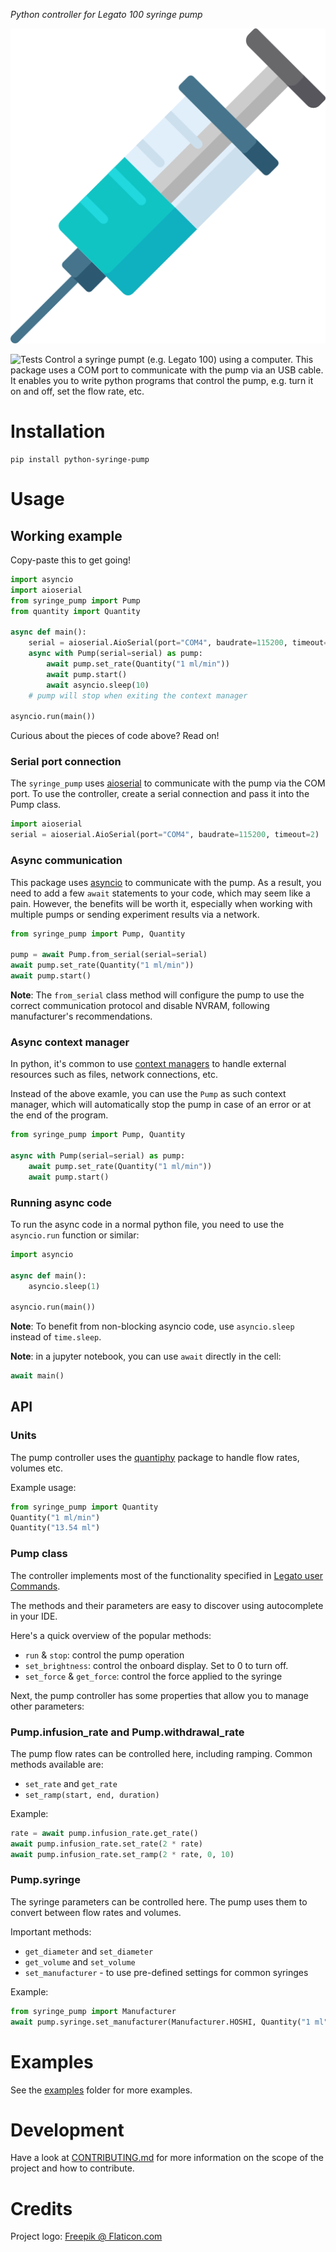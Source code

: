 _Python controller for Legato 100 syringe pump_

![Logo](https://raw.githubusercontent.com/Ddedalus/syringe-pump/main/assets/logo/syringe_icon.png)

![Tests](https://github.com/Ddedalus/syringe-pump/actions/workflows/test.yml/badge.svg)
Control a syringe pumpt (e.g. Legato 100) using a computer.
This package uses a COM port to communicate with the pump via an USB cable.
It enables you to write python programs that control the pump, e.g. turn it on and off, set the flow rate, etc.

# Installation

```
pip install python-syringe-pump
```

# Usage

## Working example

Copy-paste this to get going!

```python
import asyncio
import aioserial
from syringe_pump import Pump
from quantity import Quantity

async def main():
    serial = aioserial.AioSerial(port="COM4", baudrate=115200, timeout=2)
    async with Pump(serial=serial) as pump:
        await pump.set_rate(Quantity("1 ml/min"))
        await pump.start()
        await asyncio.sleep(10)
    # pump will stop when exiting the context manager

asyncio.run(main())
```

Curious about the pieces of code above? Read on!

### Serial port connection
The `syringe_pump` uses [aioserial](https://pypi.org/project/aioserial/)
to communicate with the pump via the COM port.
To use the controller, create a serial connection and pass it into the Pump class.

```python
import aioserial
serial = aioserial.AioSerial(port="COM4", baudrate=115200, timeout=2)
```

### Async communication
This package uses [asyncio](https://realpython.com/async-io-python/#the-10000-foot-view-of-async-io) to communicate with the pump.
As a result, you need to add a few `await` statements to your code, which may seem like a pain.
However, the benefits will be worth it, especially when working with multiple pumps or sending experiment results via a network.

``` python
from syringe_pump import Pump, Quantity

pump = await Pump.from_serial(serial=serial)
await pump.set_rate(Quantity("1 ml/min"))
await pump.start()
```

**Note**: The `from_serial` class method will configure the pump to
use the correct communication protocol and disable NVRAM, following manufacturer's recommendations.

### Async context manager

In python, it's common to use [context managers](https://www.pythontutorial.net/advanced-python/python-context-managers/)
to handle external resources such as files, network connections, etc.

Instead of the above examle, you can use the `Pump` as such context manager, which will
automatically stop the pump in case of an error or at the end of the program.

```python
from syringe_pump import Pump, Quantity

async with Pump(serial=serial) as pump:
    await pump.set_rate(Quantity("1 ml/min"))
    await pump.start()
```

### Running async code
To run the async code in a normal python file,
you need to use the `asyncio.run` function or similar:

```python
import asyncio

async def main():
    asyncio.sleep(1)

asyncio.run(main())
```

**Note**: To benefit from non-blocking asyncio code, use `asyncio.sleep` instead of `time.sleep`.

**Note**: in a jupyter notebook, you can use `await` directly in the cell:

```python
await main()
```

## API

### Units
The pump controller uses the [quantiphy](https://pypi.org/project/quantiphy/) package to handle flow rates, volumes etc.

Example usage:
```python
from syringe_pump import Quantity
Quantity("1 ml/min")
Quantity("13.54 ml")
```

### Pump class
The controller implements most of the functionality specified in
[Legato user Commands](https://datasci.app.box.com/s/fkzmervnhyciy91hnn446eio7yazb7k2).

The methods and their parameters are easy to discover using autocomplete in your IDE.

Here's a quick overview of the popular methods:
 * `run` & `stop`: control the pump operation
 * `set_brightness`: control the onboard display. Set to 0 to turn off.
 * `set_force` & `get_force`: control the force applied to the syringe

Next, the pump controller has some properties that allow you to manage other parameters:

### Pump.infusion_rate and Pump.withdrawal_rate
The pump flow rates can be controlled here, including ramping.
Common methods available are:
 * `set_rate` and `get_rate`
 * `set_ramp(start, end, duration)`

Example:
```python
rate = await pump.infusion_rate.get_rate()
await pump.infusion_rate.set_rate(2 * rate)
await pump.infusion_rate.set_ramp(2 * rate, 0, 10)
```

### Pump.syringe
The syringe parameters can be controlled here.
The pump uses them to convert between flow rates and volumes.

Important methods:
 * `get_diameter` and `set_diameter`
 * `get_volume` and `set_volume`
 * `set_manufacturer` - to use pre-defined settings for common syringes

Example:
```python
from syringe_pump import Manufacturer
await pump.syringe.set_manufacturer(Manufacturer.HOSHI, Quantity("1 ml"))
```

# Examples
See the [examples](examples) folder for more examples.

# Development

Have a look at [CONTRIBUTING.md](CONTRIBUTING.md) for more information on the scope of the project and how to contribute.

# Credits

Project logo: [Freepik @ Flaticon.com](https://www.flaticon.com/free-icons/syringe)
